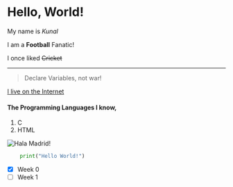<!-- Headings -->
# Hello, World!

<!-- Italics -->
My name is *Kunal*

<!-- Strong -->
I am a **Football** Fanatic!

<!-- Strikethrough -->
I once liked ~~Cricket~~

<!-- Horizontal Rule -->
___

<!-- Blockquote -->
> Declare Variables, not war!

<!-- Links -->
[I live on the Internet](https://www.google.com "Google")

#### The Programming Languages I know,
<!-- 0L -->
1. C
1. HTML

<!-- Images -->
![Hala Madrid!](http://1000logos.net/wp-content/uploads/2017/06/Real-Madrid-Logo.png)


<!-- Code Blocks -->

```python
	print("Hello World!")
```

<!-- Task List -->
* [x] Week 0
* [ ] Week 1
